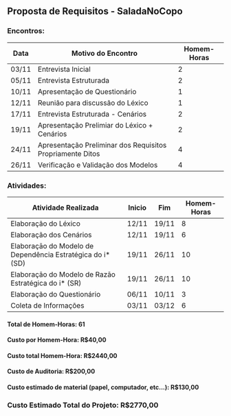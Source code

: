 ## Proposta de Requisitos - SaladaNoCopo

### Encontros:
Data | Motivo do Encontro | Homem-Horas
------------ | ------------- | -------------- |
03/11 | Entrevista Inicial | 2
05/11 | Entrevista Estruturada | 2
10/11 | Apresentação de Questionário | 1
12/11 | Reunião para discussão do Léxico | 1
17/11 | Entrevista Estruturada - Cenários | 2
19/11 | Apresentação Prelimiar do Léxico + Cenários | 2
24/11 | Apresentação Preliminar dos Requisitos Propriamente Ditos | 4
26/11 | Verificação e Validação dos Modelos | 4

### Atividades:

Atividade Realizada | Inicio | Fim | Homem-Horas
 ----------------   | ----------- | ----------- | ------------ |
Elaboração do Léxico | 12/11 | 19/11  | 8
Elaboração dos Cenários | 12/11| 19/11 | 6
Elaboraçāo do Modelo de Dependência Estratégica do i* (SD) | 19/11 | 26/11 | 10
Elaboraçāo do Modelo de Razāo Estratégica do i* (SR) | 19/11 | 26/11 | 10
Elaboração do Questionário | 06/11 | 10/11 | 3
Coleta de Informações | 03/11 | 03/12 | 6

#### Total de Homem-Horas: 61
#### Custo por Homem-Hora: R$40,00
#### Custo total Homem-Hora: R$2440,00
#### Custo de Auditoria: R$200,00
#### Custo estimado de material (papel, computador, etc...): R$130,00

### Custo Estimado Total do Projeto: R$2770,00

